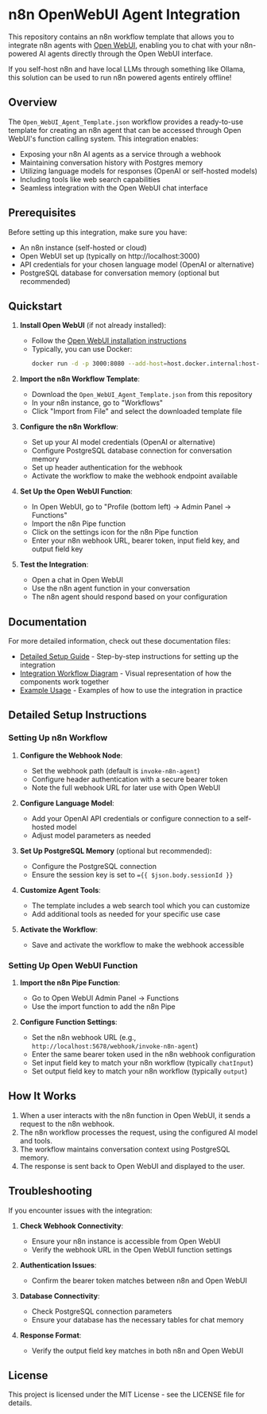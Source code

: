# n8n OpenWebUI Agent Integration

This repository contains an n8n workflow template that allows you to integrate n8n agents with [Open WebUI](https://openwebui.com), enabling you to chat with your n8n-powered AI agents directly through the Open WebUI interface.

If you self-host n8n and have local LLMs through something like Ollama, this solution can be used to run n8n powered agents entirely offline!

## Overview

The `Open_WebUI_Agent_Template.json` workflow provides a ready-to-use template for creating an n8n agent that can be accessed through Open WebUI's function calling system. This integration enables:

- Exposing your n8n AI agents as a service through a webhook
- Maintaining conversation history with Postgres memory
- Utilizing language models for responses (OpenAI or self-hosted models)
- Including tools like web search capabilities
- Seamless integration with the Open WebUI chat interface

## Prerequisites

Before setting up this integration, make sure you have:

- An n8n instance (self-hosted or cloud)
- Open WebUI set up (typically on http://localhost:3000)
- API credentials for your chosen language model (OpenAI or alternative)
- PostgreSQL database for conversation memory (optional but recommended)

## Quickstart

1. **Install Open WebUI** (if not already installed):

   - Follow the [Open WebUI installation instructions](https://github.com/open-webui/open-webui#how-to-install-)
   - Typically, you can use Docker:
     ```bash
     docker run -d -p 3000:8080 --add-host=host.docker.internal:host-gateway -v open-webui:/app/backend/data --name open-webui --restart always ghcr.io/open-webui/open-webui:main
     ```

2. **Import the n8n Workflow Template**:

   - Download the `Open_WebUI_Agent_Template.json` from this repository
   - In your n8n instance, go to "Workflows"
   - Click "Import from File" and select the downloaded template file

3. **Configure the n8n Workflow**:

   - Set up your AI model credentials (OpenAI or alternative)
   - Configure PostgreSQL database connection for conversation memory
   - Set up header authentication for the webhook
   - Activate the workflow to make the webhook endpoint available

4. **Set Up the Open WebUI Function**:

   - In Open WebUI, go to "Profile (bottom left) -> Admin Panel -> Functions"
   - Import the n8n Pipe function
   - Click on the settings icon for the n8n Pipe function
   - Enter your n8n webhook URL, bearer token, input field key, and output field key

5. **Test the Integration**:
   - Open a chat in Open WebUI
   - Use the n8n agent function in your conversation
   - The n8n agent should respond based on your configuration

## Documentation

For more detailed information, check out these documentation files:

- [Detailed Setup Guide](docs/setup-guide.md) - Step-by-step instructions for setting up the integration
- [Integration Workflow Diagram](docs/integration-diagram.md) - Visual representation of how the components work together
- [Example Usage](docs/example-usage.md) - Examples of how to use the integration in practice

## Detailed Setup Instructions

### Setting Up n8n Workflow

1. **Configure the Webhook Node**:

   - Set the webhook path (default is `invoke-n8n-agent`)
   - Configure header authentication with a secure bearer token
   - Note the full webhook URL for later use with Open WebUI

2. **Configure Language Model**:

   - Add your OpenAI API credentials or configure connection to a self-hosted model
   - Adjust model parameters as needed

3. **Set Up PostgreSQL Memory** (optional but recommended):

   - Configure the PostgreSQL connection
   - Ensure the session key is set to `={{ $json.body.sessionId }}`

4. **Customize Agent Tools**:

   - The template includes a web search tool which you can customize
   - Add additional tools as needed for your specific use case

5. **Activate the Workflow**:
   - Save and activate the workflow to make the webhook accessible

### Setting Up Open WebUI Function

1. **Import the n8n Pipe Function**:

   - Go to Open WebUI Admin Panel -> Functions
   - Use the import function to add the n8n Pipe

2. **Configure Function Settings**:
   - Set the n8n webhook URL (e.g., `http://localhost:5678/webhook/invoke-n8n-agent`)
   - Enter the same bearer token used in the n8n webhook configuration
   - Set input field key to match your n8n workflow (typically `chatInput`)
   - Set output field key to match your n8n workflow (typically `output`)

## How It Works

1. When a user interacts with the n8n function in Open WebUI, it sends a request to the n8n webhook.
2. The n8n workflow processes the request, using the configured AI model and tools.
3. The workflow maintains conversation context using PostgreSQL memory.
4. The response is sent back to Open WebUI and displayed to the user.

## Troubleshooting

If you encounter issues with the integration:

1. **Check Webhook Connectivity**:

   - Ensure your n8n instance is accessible from Open WebUI
   - Verify the webhook URL in the Open WebUI function settings

2. **Authentication Issues**:

   - Confirm the bearer token matches between n8n and Open WebUI

3. **Database Connectivity**:

   - Check PostgreSQL connection parameters
   - Ensure your database has the necessary tables for chat memory

4. **Response Format**:
   - Verify the output field key matches in both n8n and Open WebUI

## License

This project is licensed under the MIT License - see the LICENSE file for details.
